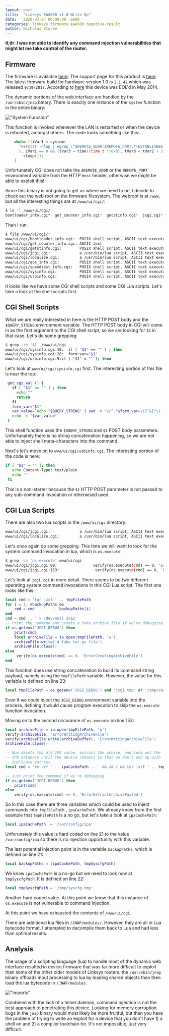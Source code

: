 ```yaml
---
layout: post
title:  "Linksys EA4500 v1.0 Write Up"
date:   2020-03-24 00:00:00 -0600
categories: linksys firmware ea4500 negative-result
author: Nicholas Starke
---
```


**tl;dr: I was not able to identify any command injection vulnerabilities that might let me take control of the router.**

## Firmware
The firmware is available [here](https://downloads.linksys.com/downloads/firmware/FW_EA4500_2.1.42.183584_prod.img).  The support page for this product is [here](https://www.linksys.com/us/support-article?articleNum=148385).  The latest firmware build for hardware version 1.0 is `2.1.42` which was released `9/19/2017`.  According to [here](https://www.linksys.com/us/support-article?articleNum=291976) this device was EOL'd in May 2014.

The dynamic portions of the web interface are handled by the `/usr/sbin/jnap` binary. There is exactly one instance of the `system` function in the entire binary:

!["System Function"](images/0035-system.png "System Function")

This function is invoked whenever the LAN is restarted or when the device is rebooted, amongst others. The code looks something like this:

```c++
    while ((iVar1 = system(
      "netstat -nlap | egrep \"$REMOTE_ADDR:$REMOTE_PORT.*(ESTABLISHED|FIN_)\"> /dev/null"
      ), iVar1 == 0 && (tVar3 = time((time_t *)0x0), tVar3 < tVar2 + 3))) {
        sleep(1);
    }
```

Unfortunately CGI does not take the `$REMOTE_ADDR` or the `REMOTE_PORT` environment variable from the HTTP `Host` header, otherwise we might be able to exploit this!

Since this binary is not going to get us where we need to be, I decide to check out the web root on the firmware filesystem.  The webroot is at `/www`, but all the interesting things are at `/www/ui/cgi/`:

```bash
$ ls -l /www/ui/cgi/
bootloader_info.cgi*  get_counter_info.cgi*  getstinfo.cgi*  jcgi.cgi*  localize.cgi*  qos_info.cgi*  speedtest_info.cgi*  sysinfo.cgi*  usbinfo.cgi*
```

Then I run:

```bash
$ file /www/ui/cgi/*
www/ui/cgi/bootloader_info.cgi:  POSIX shell script, ASCII text executable
www/ui/cgi/get_counter_info.cgi: ASCII text
www/ui/cgi/getstinfo.cgi:        POSIX shell script, ASCII text executable
www/ui/cgi/jcgi.cgi:             a /usr/bin/lua script, ASCII text executable
www/ui/cgi/localize.cgi:         a /usr/bin/lua script, ASCII text executable
www/ui/cgi/qos_info.cgi:         POSIX shell script, ASCII text executable
www/ui/cgi/speedtest_info.cgi:   POSIX shell script, ASCII text executable
www/ui/cgi/sysinfo.cgi:          POSIX shell script, ASCII text executable
www/ui/cgi/usbinfo.cgi:          POSIX shell script, ASCII text executable
```

It looks like we have some CGI shell scripts and some CGI Lua scripts.  Let's take a look at the shell scripts first.

## CGI Shell Scripts

What we are really interested in here is the HTTP POST body and the `$QUERY_STRING` environment variable.  The HTTP POST body in CGI will come in as the first argument to the CGI shell script, so we are looking for `$1` in that case.  Let's do some grepping:

```bash
$ grep -rn '$1' /www/ui/cgi
www/ui/cgi/sysinfo.cgi:16:  if [ "$1" == "" ] ; then
www/ui/cgi/sysinfo.cgi:20:  form_var="$1"
www/ui/cgi/usbinfo.cgi:5:if [ "$1" = "" ]; then
```

Let's look at `www/ui/cgi/sysinfo.cgi` first.  The interesting portion of this file is near the top:

```sh
 get_cgi_val () {
   if [ "$1" == "" ] ; then
     echo ""
     return
   fi
   form_var="$1"
   var_value=`echo "$QUERY_STRING" | sed -n "s/^.*$form_var=\([^&]*\).*$/\1/p" | sed "s/%20/ /g" | sed "s/+/ /g" | sed "s/%2F/\//g"`
   echo -n "$var_value"
 }
```

This shell function uses the `$QUERY_STRING` and `$1` POST body parameters. Unfortunately there is no string concatenation happening, so we are not able to inject shell meta-characters into the command.

Next's let's move on to `www/ui/cgi/usbinfo.cgi`.  The interesting portion of the code is here:
```sh
if [ "$1" = "" ]; then 
   echo Content-Type: text/plain
   echo ""
 fi
```

This is a non-starter because the `$1` HTTP POST parameter is not passed to any sub-command invocation or otherwised used.

## CGI Lua Scripts
There are also two lua scripts in the `/www/ui/cgi` directory:

```sh
www/ui/cgi/jcgi.cgi:             a /usr/bin/lua script, ASCII text executable
www/ui/cgi/localize.cgi:         a /usr/bin/lua script, ASCII text executable
```

Let's once again do some grepping.  This time we will want to look for the system command invocation in lua, which is `os.execute`:

```bash
$ grep -rn 'os.execute' www/ui/cgi
www/ui/cgi/jcgi.cgi:99:                verify(os.execute(cmd) == 0, 'ErrorCreatingArchiveFile')
www/ui/cgi/jcgi.cgi:153:                verify(os.execute(cmd) == 0, 'ErrorExtractArchiveFailed')
```

Let's look at `jcgi.cgi` in more detail.  There seems to be two different operating system command invocations in this CGI Lua script. The first one looks like this:

```lua
local cmd = 'tar -zcf ' .. tmpFilePath
for i = 1, #backupPaths do
    cmd = cmd .. ' ' .. backupPaths[i]
end
cmd = cmd .. ' > /dev/null 2>&1'
-- Print the command and create a fake archive file if we're debugging
if os.getenv('JCGI_DEBUG') then
    print(cmd)
    local archiveFile = io.open(tmpFilePath, 'w')
    archiveFile:write('A fake tar.gz file')
    archiveFile:close()
else
     verify(os.execute(cmd) == 0, 'ErrorCreatingArchiveFile')
end
```
This function does use string concatenation to build its command string payload, namely using the `tmpFilePath` variable.  However, the value for this variable is defined on line 23:
```lua
local tmpFilePath = os.getenv('JCGI_DEBUG') and 'jcgi.tmp' or '/tmp/var/config/jcgi.tmp'
```

Even if we could inject the `JCGI_DEBUG` environment variable into the process, defining it would cause program execution to skip the `os.execute` function invocation.

Moving on to the second occurance of `os.execute` on line 153:

```lua
local archiveFile = io.open(tmpFilePath, 'w')
verify(archiveFile, 'ErrorWritingArchiveFile')
verify(archiveFile:write(archiveBuffer), 'ErrorWritingArchiveFile')
archiveFile:close()

-- Now delete the old IPA cache, extract the achive, and lock out the
-- IPA database until the device reboots so that we don't end up with
-- duplicate entries
local cmd = 'rm -rf ' .. ipaCachePath .. ' && cd / && tar -xzf ' .. tmpFilePath .. ' tmp/syscfg.tmp var/config/ipa && touch /tmp/ipa/.lockedout > /dev/null 2>&1'

-- Just print the command if we're debugging
if os.getenv('JCGI_DEBUG') then
    print(cmd)
else
    verify(os.execute(cmd) == 0, 'ErrorExtractArchiveFailed')

```

So in this case there are three variables which could be used to inject commands into: `tmpFilePath` , `ipaCachePath`.  We already know from the first example that `tmpFilePath` is a no go, but let's take a look at `ipaCachePath`:

```lua
local ipaCachePath  = '/var/config/ipa'
```

Unforunately this value is hard coded on line 21 to the value `/var/config/ipa` so there is no injection opportunity with this variable.  

The last potential injection point is in the variable `backupPaths`, which is defined on line 21:

```lua
local backupPaths = {ipaCachePath, tmpSyscfgPath}
```
We know `ipaCachePath` is a no-go but we need to look now at `tmpSyscfgPath`. It is defined on line 22:
```lua
local tmpSyscfgPath = '/tmp/syscfg.tmp'
```
Another hard coded value.  At this point we know that this instance of `os.execute` is not vulnerable to command injection.

At this point we have exhausted the contents of `/www/ui/cgi`.

There are additional lua files in `/JNAP/modules/`. However, they are all in Lua bytecode format.  I attempted to decompile them back to Lua and had less than optimal results.  

## Analysis

The usage of a scripting language (lua) to handle most of the dynamic web interface resulted in device firmware that was far more difficult to exploit than some of the other older models of Linksys routers.  the `/usr/sbin/jnap` binary offloads input processing to lua by loading shared objects than then load the lua bytecode in `/JNAP/modules`.

!["Imports"](images/0035-imports.png "Imports")

Combined with the lack of a telnet daemon, command injection is not the best approach to penetrating this device.  Looking for memory corruption bugs in the `jnap` binary would most likely be more fruitful, but then you have the problem of trying to write an exploit for a device that you don't have 1) a shell on and 2) a compiler toolchain for.  It's not impossible, just very difficult. 